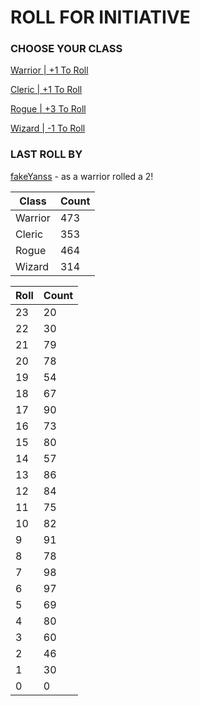 # ROLL FOR INITIATIVE
### CHOOSE YOUR CLASS

[Warrior | +1 To Roll](https://github.com/benjaminsampica/benjaminsampica/issues/new?title=roll%7Cwarrior&body=Just+click+%27Submit+new+issue%27.)

[Cleric | +1 To Roll](https://github.com/benjaminsampica/benjaminsampica/issues/new?title=roll%7Ccleric&body=Just+click+%27Submit+new+issue%27.)

[Rogue | +3 To Roll](https://github.com/benjaminsampica/benjaminsampica/issues/new?title=roll%7Crogue&body=Just+click+%27Submit+new+issue%27.)

[Wizard | -1 To Roll](https://github.com/benjaminsampica/benjaminsampica/issues/new?title=roll%7Cwizard&body=Just+click+%27Submit+new+issue%27.)
### LAST ROLL BY
[fakeYanss](https://www.github.com/fakeYanss) - as a warrior rolled a 2!

|Class|Count|
|-|-|
|Warrior|473|
|Cleric|353|
|Rogue|464|
|Wizard|314|

|Roll|Count|
|-|-|
|23|20
|22|30
|21|79
|20|78
|19|54
|18|67
|17|90
|16|73
|15|80
|14|57
|13|86
|12|84
|11|75
|10|82
|9|91
|8|78
|7|98
|6|97
|5|69
|4|80
|3|60
|2|46
|1|30
|0|0
